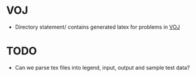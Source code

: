# VOJ

- Directory statement/ contains generated latex for problems in [VOJ](https://vn.spoj.com/)

# TODO

- Can we parse tex files into legend, input, output and sample test data?
